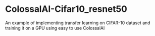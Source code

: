 # ColossalAI-Cifar10_resnet50
An example of implementing transfer learning on CIFAR-10 dataset and training it on a GPU using easy to use ColossalAI
